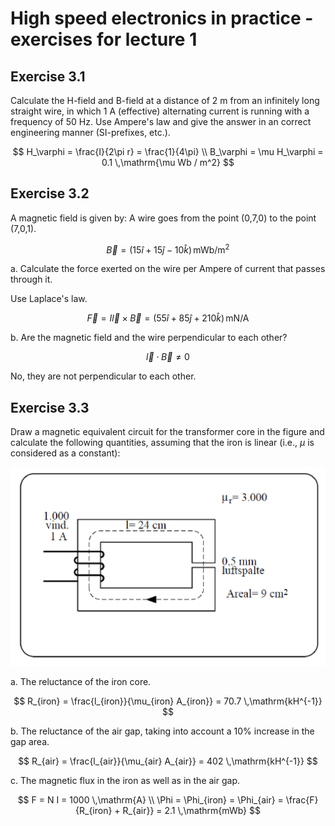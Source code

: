 # High speed electronics in practice - exercises for lecture 1

## Exercise 3.1

Calculate the H-field and B-field at a distance of 2 m from an infinitely long straight wire, in which 1 A
(effective) alternating current is running with a frequency of 50 Hz. Use Ampere's law and give the answer
in an correct engineering manner (SI-prefixes, etc.).

$$
H_\varphi = \frac{I}{2\pi r} = \frac{1}{4\pi} \\
B_\varphi = \mu H_\varphi = 0.1 \,\mathrm{\mu Wb / m^2}
$$

## Exercise 3.2

A magnetic field is given by:
A wire goes from the point (0,7,0) to the point (7,0,1).

$$
\vec{B} = (15 \hat{i} + 15 \hat{j} - 10 \hat{k}) \,\mathrm{mWb/m^2}
$$

a. Calculate the force exerted on the wire per Ampere of current that passes through it.

Use Laplace's law.

$$
\vec{F} = I \vec{l} \times \vec{B} = (55 \hat{i} + 85 \hat{j} + 210 \hat{k}) \,\mathrm{mN/A}
$$

b. Are the magnetic field and the wire perpendicular to each other?

$$
\vec{l} \cdot \vec{B} \ne 0
$$

No, they are not perpendicular to each other.

## Exercise 3.3

Draw a magnetic equivalent circuit for the transformer core in the figure and calculate the following
quantities, assuming that the iron is linear (i.e., $\mu$ is considered as a constant):

![transformer_core](transformers_core.png)

a. The reluctance of the iron core.

$$
R_{iron} = \frac{l_{iron}}{\mu_{iron} A_{iron}} = 70.7 \,\mathrm{kH^{-1}}
$$

b. The reluctance of the air gap, taking into account a 10% increase in the gap area.

$$
R_{air} = \frac{l_{air}}{\mu_{air} A_{air}} = 402 \,\mathrm{kH^{-1}}
$$

c. The magnetic flux in the iron as well as in the air gap.

$$
F = N I = 1000 \,\mathrm{A} \\
\Phi = \Phi_{iron} = \Phi_{air} = \frac{F}{R_{iron} + R_{air}} = 2.1 \,\mathrm{mWb}
$$

